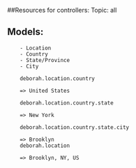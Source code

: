 ##Resources for controllers:
	Topic: all

## Models:  
		- Location
		- Country  
		- State/Province
		- City 

		deborah.location.country

		=> United States

		deborah.location.country.state

		=> New York

		deborah.location.country.state.city

		=> Brooklyn
		deborah.location
		
		=> Brooklyn, NY, US 